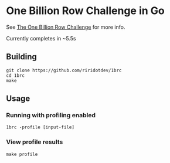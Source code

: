 # One Billion Row Challenge in Go

See [The One Billion Row Challenge](https://github.com/gunnarmorling/1brc) for more info.

Currently completes in ~5.5s

## Building
```
git clone https://github.com/riridotdev/1brc
cd 1brc
make
```

## Usage

### Running with profiling enabled
```
1brc -profile [input-file]
```

### View profile results
```
make profile
```
